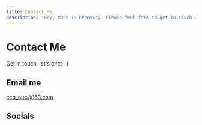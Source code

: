 ```yaml
---
title: Contact Me
description: 'Hey, this is Recovery. Please feel free to get in touch with me.'
---
```


# Contact Me

Get in touch, let's chat! :)

## Email me

<a href="mailto:ccq_ouc@163.com">ccq_ouc@163.com</a>

## Socials

<icons />

<script setup>
import Icons from '../.vitepress/theme/components/icons.vue';
</script>
